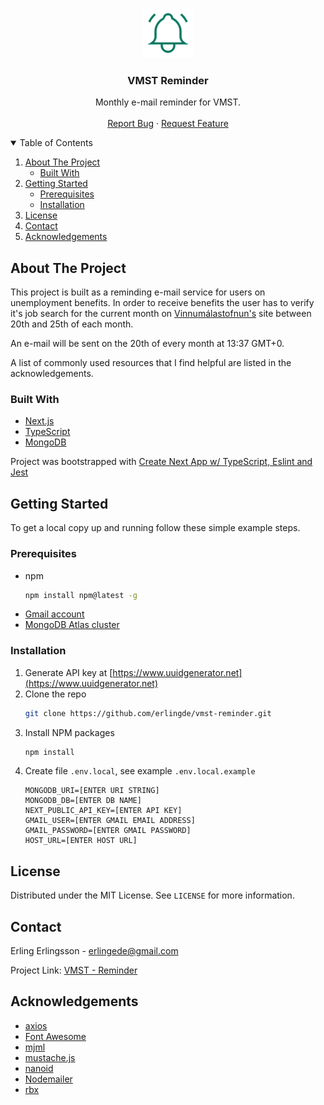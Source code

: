 <!-- PROJECT LOGO -->
<p align="center">
  <a href="https://vmst-reminder.vercel.app/">
    <img src="assets/png/Logo.png" alt="Logo" width="80" height="80">
  </a>

  <h3 align="center">VMST Reminder</h3>

  <p align="center">
    Monthly e-mail reminder for VMST.
    <br />
    <br />
    <a href="https://github.com/erlingde/vmst-reminder">Report Bug</a>
    ·
    <a href="https://github.com/erlingde/vmst-reminder">Request Feature</a>
  </p>
</p>

<!-- TABLE OF CONTENTS -->
<details open="open">
  <summary>Table of Contents</summary>
  <ol>
    <li>
      <a href="#about-the-project">About The Project</a>
      <ul>
        <li><a href="#built-with">Built With</a></li>
      </ul>
    </li>
    <li>
      <a href="#getting-started">Getting Started</a>
      <ul>
        <li><a href="#prerequisites">Prerequisites</a></li>
        <li><a href="#installation">Installation</a></li>
      </ul>
    </li>
    <li><a href="#license">License</a></li>
    <li><a href="#contact">Contact</a></li>
    <li><a href="#acknowledgements">Acknowledgements</a></li>
  </ol>
</details>

<!-- ABOUT THE PROJECT -->

## About The Project

This project is built as a reminding e-mail service for users on unemployment benefits. In order to receive benefits the user has to verify it's job search for the current month on [Vinnumálastofnun's](https://vinnumalastofnun.is) site between 20th and 25th of each month.

An e-mail will be sent on the 20th of every month at 13:37 GMT+0.

A list of commonly used resources that I find helpful are listed in the acknowledgements.

### Built With

- [Next.js](https://nextjs.org)
- [TypeScript](https://www.typescriptlang.org)
- [MongoDB](https://www.mongodb.com)

Project was bootstrapped with [Create Next App w/ TypeScript, Eslint and Jest](https://github.com/vercel/next.js/tree/canary/examples/with-typescript-eslint-jest)

<!-- GETTING STARTED -->

## Getting Started

To get a local copy up and running follow these simple example steps.

### Prerequisites

- npm
  ```sh
  npm install npm@latest -g
  ```
- [Gmail account](https://mail.google.com/)
- [MongoDB Atlas cluster](https://www.mongodb.com)

### Installation

1. Generate API key at [https://www.uuidgenerator.net](https://www.uuidgenerator.net)
2. Clone the repo
   ```sh
   git clone https://github.com/erlingde/vmst-reminder.git
   ```
3. Install NPM packages
   ```sh
   npm install
   ```
4. Create file `.env.local`, see example `.env.local.example`
   ```JS
   MONGODB_URI=[ENTER URI STRING]
   MONGODB_DB=[ENTER DB NAME]
   NEXT_PUBLIC_API_KEY=[ENTER API KEY]
   GMAIL_USER=[ENTER GMAIL EMAIL ADDRESS]
   GMAIL_PASSWORD=[ENTER GMAIL PASSWORD]
   HOST_URL=[ENTER HOST URL]
   ```

<!-- LICENSE -->

## License

Distributed under the MIT License. See `LICENSE` for more information.

<!-- CONTACT -->

## Contact

Erling Erlingsson - erlingede@gmail.com

Project Link: [VMST - Reminder](https://github.com/erlingde/vmst-reminder)

<!-- ACKNOWLEDGEMENTS -->

## Acknowledgements

- [axios](https://github.com/axios/axios)
- [Font Awesome](https://fontawesome.com)
- [mjml](https://mjml.io)
- [mustache.js](https://github.com/janl/mustache.js)
- [nanoid](https://github.com/ai/nanoid)
- [Nodemailer](https://nodemailer.com/about)
- [rbx](https://dfee.github.io/rbx)

<!-- MARKDOWN LINKS & IMAGES -->
<!-- https://www.markdownguide.org/basic-syntax/#reference-style-links -->

[contributors-shield]: https://img.shields.io/github/contributors/othneildrew/Best-README-Template.svg?style=for-the-badge
[contributors-url]: https://github.com/othneildrew/Best-README-Template/graphs/contributors
[forks-shield]: https://img.shields.io/github/forks/othneildrew/Best-README-Template.svg?style=for-the-badge
[forks-url]: https://github.com/othneildrew/Best-README-Template/network/members
[stars-shield]: https://img.shields.io/github/stars/othneildrew/Best-README-Template.svg?style=for-the-badge
[stars-url]: https://github.com/othneildrew/Best-README-Template/stargazers
[issues-shield]: https://img.shields.io/github/issues/othneildrew/Best-README-Template.svg?style=for-the-badge
[issues-url]: https://github.com/othneildrew/Best-README-Template/issues
[license-shield]: https://img.shields.io/github/license/othneildrew/Best-README-Template.svg?style=for-the-badge
[license-url]: https://github.com/othneildrew/Best-README-Template/blob/master/LICENSE.txt
[linkedin-shield]: https://img.shields.io/badge/-LinkedIn-black.svg?style=for-the-badge&logo=linkedin&colorB=555
[linkedin-url]: https://linkedin.com/in/othneildrew
[product-screenshot]: images/screenshot.png
